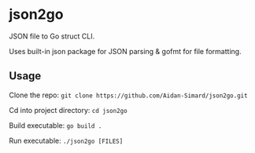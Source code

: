 # json2go

JSON file to Go struct CLI.

Uses built-in json package for JSON parsing & gofmt for file formatting.

## Usage
Clone the repo: `git clone https://github.com/Aidan-Simard/json2go.git`

Cd into project directory: `cd json2go`

Build executable: `go build .`

Run executable: `./json2go [FILES]`